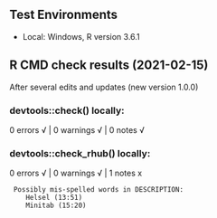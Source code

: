 ## Test Environments

* Local: Windows, R version 3.6.1

## R CMD check results (2021-02-15)
After several edits and updates (new version 1.0.0)

### devtools::check() locally:
0 errors √ | 0 warnings √ | 0 notes √


### devtools::check_rhub() locally:
0 errors √ | 0 warnings √ | 1 notes x

```
 Possibly mis-spelled words in DESCRIPTION:
    Helsel (13:51)
    Minitab (15:20)

```

